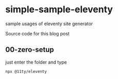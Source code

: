 # simple-sample-eleventy

sample usages of eleventy site generator

Source code for this blog post

## 00-zero-setup

just enter the folder and type

```bash
npx @11ty/eleventy
```
